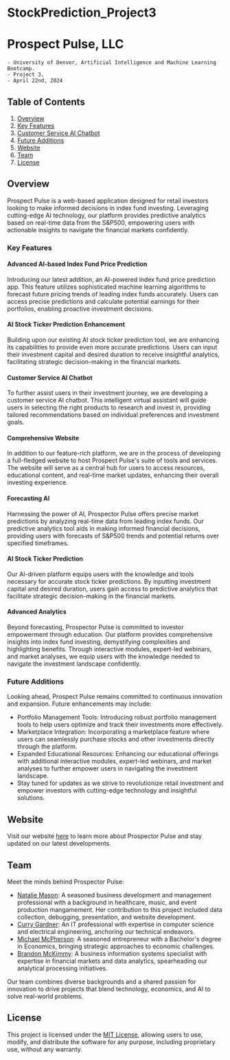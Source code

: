 # StockPrediction_Project3
# Prospect Pulse, LLC
    - University of Denver, Artificial Intelligence and Machine Learning Bootcamp. 
    - Project 3. 
    - April 22nd, 2024

## Table of Contents

1. [Overview](#overview)
2. [Key Features](#key-features)
3. [Customer Service AI Chatbot](https://e42ahokzontvlp74j4vruc.streamlit.app/)
4. [Future Additions](#future-additions)
5. [Website](#website)
6. [Team](#team)
7. [License](#license)
   
## Overview

Prospect Pulse is a web-based application designed for retail investors looking to make informed decisions in index fund investing. Leveraging cutting-edge AI technology, our platform provides predictive analytics based on real-time data from the S&P500, empowering users with actionable insights to navigate the financial markets confidently.

### Key Features
#### Advanced AI-based Index Fund Price Prediction
Introducing our latest addition, an AI-powered index fund price prediction app. This feature utilizes sophisticated machine learning algorithms to forecast future pricing trends of leading index funds accurately. Users can access precise predictions and calculate potential earnings for their portfolios, enabling proactive investment decisions.

#### AI Stock Ticker Prediction Enhancement
Building upon our existing AI stock ticker prediction tool, we are enhancing its capabilities to provide even more accurate predictions. Users can input their investment capital and desired duration to receive insightful analytics, facilitating strategic decision-making in the financial markets.

#### Customer Service AI Chatbot
To further assist users in their investment journey, we are developing a customer service AI chatbot. This intelligent virtual assistant will guide users in selecting the right products to research and invest in, providing tailored recommendations based on individual preferences and investment goals.

#### Comprehensive Website
In addition to our feature-rich platform, we are in the process of developing a full-fledged website to host Prospect Pulse's suite of tools and services. The website will serve as a central hub for users to access resources, educational content, and real-time market updates, enhancing their overall investing experience.

#### Forecasting AI

Harnessing the power of AI, Prospector Pulse offers precise market predictions by analyzing real-time data from leading index funds. Our predictive analytics tool aids in making informed financial decisions, providing users with forecasts of S&P500 trends and potential returns over specified timeframes.

#### AI Stock Ticker Prediction

Our AI-driven platform equips users with the knowledge and tools necessary for accurate stock ticker predictions. By inputting investment capital and desired duration, users gain access to predictive analytics that facilitate strategic decision-making in the financial markets.

#### Advanced Analytics

Beyond forecasting, Prospector Pulse is committed to investor empowerment through education. Our platform provides comprehensive insights into index fund investing, demystifying complexities and highlighting benefits. Through interactive modules, expert-led webinars, and market analyses, we equip users with the knowledge needed to navigate the investment landscape confidently.

### Future Additions

Looking ahead, Prospect Pulse remains committed to continuous innovation and expansion. Future enhancements may include:

- Portfolio Management Tools: Introducing robust portfolio management tools to help users optimize and track their investments more effectively.
- Marketplace Integration: Incorporating a marketplace feature where users can seamlessly purchase stocks and other investments directly through the platform.
- Expanded Educational Resources: Enhancing our educational offerings with additional interactive modules, expert-led webinars, and market analyses to further empower users in navigating the investment landscape.
- Stay tuned for updates as we strive to revolutionize retail investment and empower investors with cutting-edge technology and insightful solutions.

## Website

Visit our website [here](https://mikeamcpherson.wixsite.com/my-site/home) to learn more about Prospector Pulse and stay updated on our latest developments.

## Team

Meet the minds behind Prospector Pulse:

- [Natalie Mason](https://www.linkedin.com/in/captainnatalie/): A seasoned business development and management professional with a background in healthcare, music, and event production mangamement. Her contribution to this project included data collection, debugging, presentation, and website development.
- [Curry Gardner](https://www.linkedin.com/in/curry-gardner/): An IT professional with expertise in computer science and electrical engineering, anchoring our technical endeavors.
- [Michael McPherson](https://www.linkedin.com/in/michael-mcpherson-012475290/): A seasoned entrepreneur with a Bachelor's degree in Economics, bringing strategic approaches to economic challenges.
- [Brandon McKimmy](https://www.linkedin.com/in/brandon-mckimmy/): A business information systems specialist with expertise in financial markets and data analytics, spearheading our analytical processing initiatives.

Our team combines diverse backgrounds and a shared passion for innovation to drive projects that blend technology, economics, and AI to solve real-world problems.

## License

This project is licensed under the [MIT License](LICENSE), allowing users to use, modify, and distribute the software for any purpose, including proprietary use, without any warranty.

